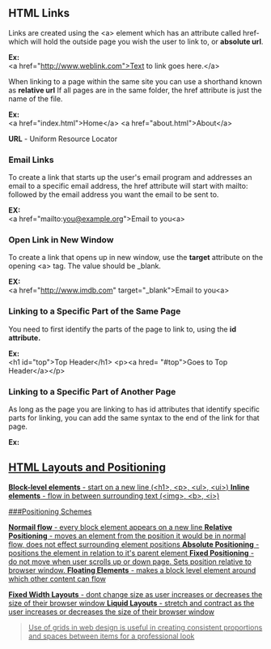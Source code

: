 ## HTML Links

Links are created using the \<a> element which has an attribute called href- which will hold the outside page you wish the user to link to, or **absolute url**.  

**Ex:**  
\<a href="http://www.weblink.com">Text to link goes here.\</a>  

When linking to a page within the same site you can use a shorthand known as **relative url** If all pages are in the same folder, the href attribute is just the name of the file.  

**Ex:**  
\<a href="index.html">Home\</a>
\<a href="about.html">About\</a>  

**URL** - Uniform Resource Locator

### Email Links

To create a link that starts up the user's email program and addresses an email to a specific email address, the href attribute will start with mailto: followed by the email address you want the email to be sent to.  

**EX:**  
\<a href="mailto:you@example.org">Email to you\<a>

### Open Link in New Window

To create a link that opens up in new window, use the **target** attribute on the opening \<a> tag. The value should be _blank.  

**EX:**  
\<a href="http://www.imdb.com" target="_blank">Email to you\<a>


### Linking to a Specific Part of the Same Page

You need to first identify the parts of the page to link to, using the **id attribute.**  

**Ex:**  
\<h1 id="top">Top Header\</h1>
\<p>\<a hred= "#top">Goes to Top Header\</a>\</p>

### Linking to a Specific Part of Another Page

As long as the page you are linking to has id attributes that identify specific parts for linking, you can add the same syntax to the end of the link for that page.  

**Ex:**  
<a href="http://www.websiteurl.com/#bottom">

## HTML Layouts and Positioning

**Block-level elements** - start on a new line (\<h1>, \<p>, \<ul>, \<ui>)
**Inline elements** - flow in between surrounding text (\<img>, \<b>, \<i>)  

###Positioning Schemes

**Normail flow** - every block element appears on a new line
**Relative Positioning** - moves an element from the position it would be in normal flow, does not effect surrounding element positions
**Absolute Positioning** - positions the element in relation to it's parent element
**Fixed Positioning** - do not move when user scrolls up or down page. Sets position relative to browser window.
**Floating Elements** - makes a block level element around which other content can flow  

**Fixed Width Layouts** - dont change size as user increases or decreases the size of their browser window
**Liquid Layouts** - stretch and contract as the user increases or decreases the size of their browser window  

>Use of grids in web design is useful in creating consistent proportions and spaces between items for a professional look
